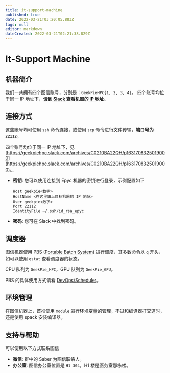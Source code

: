 ```yaml
---
title: it-support-machine
published: true
date: 2022-03-21T03:20:05.883Z
tags: null
editor: markdown
dateCreated: 2022-03-21T02:21:38.829Z
---
```


# It-Support Machine

## 机器简介

我们一共拥有四个图信账号，分别是：`GeekPieHPC{1, 2, 3, 4}`。 四个账号均位于同一 IP 地址下，[**请到 Slack 查看机器的 IP 地址**](https://geekpiehpc.slack.com/archives/C0210BA22QH/p1631708325019000)。

## 连接方式

这些账号均可使用 `ssh` 命令连接，或使用 `scp` 命令进行文件传输，**端口号为 `22112`**。

四个账号均位于同一 IP 地址下，见 [https://geekpiehpc.slack.com/archives/C0210BA22QH/p1631708325019000](https://geekpiehpc.slack.com/archives/C0210BA22QH/p1631708325019000)。

*   **密钥**: 您可以使用连接到 Epyc 机器的密钥进行登录，示例配置如下

    ```sshconfig
    Host geekpie<数字>
    HostName <在这里填上目标机器的 IP 地址>
    User geekpie<数字>
    Port 22112
    IdentityFile ~/.ssh/id_rsa_epyc
    ```
* **密码**: 您可在 Slack 中找到密码。

## 调度器

图信机器使用 PBS ([Portable Batch System](https://en.wikipedia.org/wiki/Portable\_Batch\_System)) 进行调度，其多数命令以 `q` 开头，如可以使用 `qstat` 查看调度器的状态。

CPU 队列为 `GeekPie_HPC`，GPU 队列为 `GeekPie_GPU`。

PBS 的具体使用方式请看 [DevOps/Scheduler](../../DevOps/Scheduler.md)。

## 环境管理

在图信机器上，首推使用 `module` 进行环境变量的管理，不过和编译器打交道时，还是使用 spack 安装编译器。

## 支持与帮助

可以使用以下方式联系图信

* **微信**: 群中的 Saber 为图信联络人。
* **办公室**: 图信办公室位置是 `H1 304`，H1 楼是医务室那栋楼。
